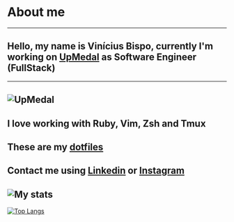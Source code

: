 # About me
---
## Hello, my name is Vinícius Bispo, currently I'm working on [UpMedal](https://99run.com) as Software Engineer (FullStack)
---
![UpMedal](https://s3-sa-east-1.amazonaws.com/site-maratonavirtual/Imagens/Lp_curso/logo99run.png)
---
I love working with Ruby, Vim, Zsh and Tmux
---
These are my [dotfiles](https://github.com/vinibispo/dotfiles)
---
Contact me using [Linkedin](https://www.linkedin.com/in/vinibispo16/) or [Instagram](https://instagram.com/vinibispodev)
---

![My stats](https://github-readme-stats.vercel.app/api?username=vinibispo&theme=onedark&show_icons=true)
---
[![Top Langs](https://github-readme-stats.vercel.app/api/top-langs/?username=vinibispo&layout=compact)](https://github.com/anuraghazra/github-readme-stats)
